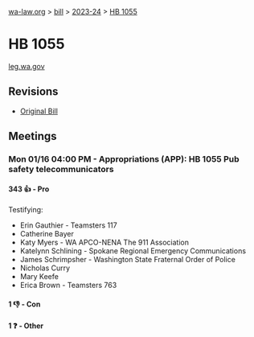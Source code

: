 [wa-law.org](/) > [bill](/bill/) > [2023-24](/bill/2023-24/) > [HB 1055](/bill/2023-24/hb/1055/)

# HB 1055
[leg.wa.gov](https://app.leg.wa.gov/billsummary?BillNumber=1055&Year=2023&Initiative=false)

## Revisions
* [Original Bill](1/)

## Meetings
### Mon 01/16 04:00 PM - Appropriations (APP): HB 1055 Pub safety telecommunicators
#### 343 👍 - Pro
Testifying:
* Erin Gauthier - Teamsters 117
* Catherine Bayer
* Katy Myers - WA APCO-NENA The 911 Association
* Katelynn Schlining - Spokane Regional Emergency Communications
* James Schrimpsher - Washington State Fraternal Order of Police
* Nicholas Curry
* Mary  Keefe
* Erica Brown - Teamsters 763

#### 1 👎 - Con

#### 1 ❓ - Other
